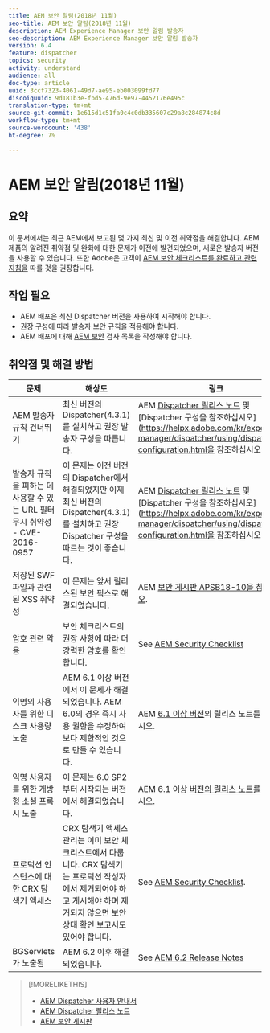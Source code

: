 ```yaml
---
title: AEM 보안 알림(2018년 11월)
seo-title: AEM 보안 알림(2018년 11월)
description: AEM Experience Manager 보안 알림 발송자
seo-description: AEM Experience Manager 보안 알림 발송자
version: 6.4
feature: dispatcher
topics: security
activity: understand
audience: all
doc-type: article
uuid: 3ccf7323-4061-49d7-ae95-eb003099fd77
discoiquuid: 9d181b3e-fbd5-476d-9e97-4452176e495c
translation-type: tm+mt
source-git-commit: 1e615d1c51fa0c4c0db335607c29a8c284874c8d
workflow-type: tm+mt
source-wordcount: '438'
ht-degree: 7%

---
```



# AEM 보안 알림(2018년 11월)

## 요약

이 문서에서는 최근 AEM에서 보고된 몇 가지 최신 및 이전 취약점을 해결합니다. AEM 제품의 알려진 취약점 및 완화에 대한 문제가 이전에 발견되었으며, 새로운 발송자 버전을 사용할 수 있습니다. 또한 Adobe은 고객이 [AEM 보안 체크리스트를 완료하고 관련 지침을](https://helpx.adobe.com/experience-manager/6-5/sites/administering/using/security-checklist.html) 따를 것을 권장합니다.

## 작업 필요

* AEM 배포은 최신 Dispatcher 버전을 사용하여 시작해야 합니다.
* 권장 구성에 따라 발송자 보안 규칙을 적용해야 합니다.
* AEM 배포에 대해 [AEM 보안](https://helpx.adobe.com/experience-manager/6-5/sites/administering/using/security-checklist.html) 검사 목록을 작성해야 합니다.

## 취약점 및 해결 방법

| 문제 | 해상도 | 링크 |
|-------|------------|-------|
| AEM 발송자 규칙 건너뛰기 | 최신 버전의 Dispatcher(4.3.1)를 설치하고 권장 발송자 구성을 따릅니다. | AEM [Dispatcher 릴리스 노트](https://helpx.adobe.com/experience-manager/dispatcher/release-notes.html) 및 [Dispatcher 구성을 참조하십시오](https://helpx.adobe.com/kr/experience-manager/dispatcher/using/dispatcher-configuration.html을 참조하십시오.). |
| 발송자 규칙을 피하는 데 사용할 수 있는 URL 필터 무시 취약성 - CVE-2016-0957 | 이 문제는 이전 버전의 Dispatcher에서 해결되었지만 이제 최신 버전의 Dispatcher(4.3.1)를 설치하고 권장 Dispatcher 구성을 따르는 것이 좋습니다. | AEM [Dispatcher 릴리스 노트](https://helpx.adobe.com/experience-manager/dispatcher/release-notes.html) 및 [Dispatcher 구성을 참조하십시오](https://helpx.adobe.com/kr/experience-manager/dispatcher/using/dispatcher-configuration.html을 참조하십시오.). |
| 저장된 SWF 파일과 관련된 XSS 취약성 | 이 문제는 앞서 릴리스된 보안 픽스로 해결되었습니다. | AEM [보안 게시판 APSB18-10을 참조하십시오](https://helpx.adobe.com/security/products/experience-manager/apsb18-10.html). |
| 암호 관련 악용 | 보안 체크리스트의 권장 사항에 따라 더 강력한 암호를 확인합니다. | See [AEM Security Checklist](https://helpx.adobe.com/experience-manager/6-5/sites/administering/using/security-checklist.html) |
| 익명의 사용자를 위한 디스크 사용량 노출 | AEM 6.1 이상 버전에서 이 문제가 해결되었습니다. AEM 6.0의 경우 즉시 사용 권한을 수정하여 보다 제한적인 것으로 만들 수 있습니다. | AEM [6.1 이상 버전](https://helpx.adobe.com/experience-manager/aem-previous-versions.html)의 릴리스 노트를 참조하십시오. |
| 익명 사용자를 위한 개방형 소셜 프록시 노출 | 이 문제는 6.0 SP2부터 시작되는 버전에서 해결되었습니다. | AEM 6.1 이상 [버전의 릴리스 노트를](https://helpx.adobe.com/experience-manager/aem-previous-versions.html) 참조하십시오. |
| 프로덕션 인스턴스에 대한 CRX 탐색기 액세스 | CRX 탐색기 액세스 관리는 이미 보안 체크리스트에서 다룹니다. CRX 탐색기는 프로덕션 작성자에서 제거되어야 하고 게시해야 하며 제거되지 않으면 보안 상태 확인 보고서도 있어야 합니다. | See [AEM Security Checklist](https://helpx.adobe.com/experience-manager/6-4/sites/administering/using/security-checklist.html). |
| BGServlets가 노출됨 | AEM 6.2 이후 해결되었습니다. | See [AEM 6.2 Release Notes](https://helpx.adobe.com/kr/experience-manager/6-2/release-notes.html) |

>[!MORELIKETHIS]
>
>* [AEM Dispatcher 사용자 안내서](https://helpx.adobe.com/kr/experience-manager/dispatcher/user-guide.html)
>* [AEM Dispatcher 릴리스 노트](https://helpx.adobe.com/experience-manager/dispatcher/release-notes.html)
>* [AEM 보안 게시판](https://helpx.adobe.com/security.html#experience-manager)

